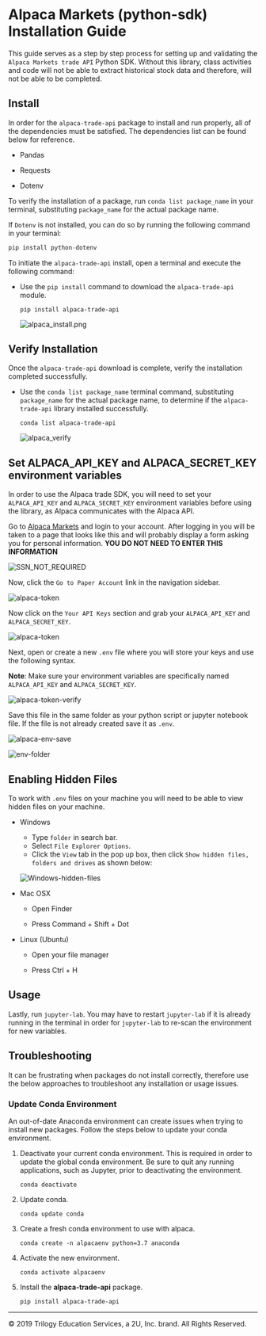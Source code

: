 # Alpaca Markets (python-sdk) Installation Guide

This guide serves as a step by step process for setting up and validating the `Alpaca Markets trade API` Python SDK. Without this library, class activities and code will not be able to extract historical stock data and therefore, will not be able to be completed.

## Install

In order for the `alpaca-trade-api` package to install and run properly, all of the dependencies must be satisfied. The dependencies list can be found below for reference.

* Pandas

* Requests

* Dotenv

To verify the installation of a package, run `conda list package_name` in your terminal, substituting `package_name` for the actual package name.

If `Dotenv` is not installed, you can do so by running the following command in your terminal:

```python
pip install python-dotenv
```

To initiate the `alpaca-trade-api` install, open a terminal and execute the following command:

* Use the `pip install` command to download the `alpaca-trade-api` module.

  ```shell
  pip install alpaca-trade-api
  ```

  ![alpaca_install.png](Images/alpaca_install.png)

## Verify Installation

Once the `alpaca-trade-api` download is complete, verify the installation completed successfully.

* Use the `conda list package_name` terminal command, substituting `package_name` for the actual package name, to determine if the `alpaca-trade-api` library installed successfully.

  ```shell
  conda list alpaca-trade-api
  ```

  ![alpaca_verify](Images/alpaca-verify.png)

## Set ALPACA_API_KEY and ALPACA_SECRET_KEY environment variables

In order to use the Alpaca trade SDK, you will need to set your `ALPACA_API_KEY` and `ALPACA_SECRET_KEY` environment variables before using the library, as Alpaca communicates with the Alpaca API.

Go to [Alpaca Markets](https://app.alpaca.markets) and login to your account. After logging in you will be taken to a page that looks like this and will probably display a form asking you for personal information. **YOU DO NOT NEED TO ENTER THIS INFORMATION**

![SSN_NOT_REQUIRED](Images/SSN_NOT_REQUIRED.png)


Now, click the `Go to Paper Account` link in the navigation sidebar.

  ![alpaca-token](Images/alpaca_go_to_paper.png)

Now click on the `Your API Keys` section and grab your `ALPACA_API_KEY` and `ALPACA_SECRET_KEY`.

  ![alpaca-token](Images/alpaca-token.png)

Next, open or create a new `.env` file where you will store your keys and use the following syntax.

**Note**: Make sure your environment variables are specifically named `ALPACA_API_KEY` and `ALPACA_SECRET_KEY`.

  ![alpaca-token-verify](Images/alpaca-env.png)

Save this file in the same folder as your python script or jupyter notebook file. If the file is not already created save it as `.env`.

  ![alpaca-env-save](Images/alpaca-env-save.png)

  ![env-folder](Images/env-folder.png)

## Enabling Hidden Files

To work with `.env` files on your machine you will need to be able to view hidden files on your machine.

  * Windows

    * Type `folder` in search bar.
    * Select `File Explorer Options`.
    * Click the `View` tab in the pop up box, then click `Show hidden files, folders and drives` as shown below:

    ![Windows-hidden-files](Images/Windows-hidden-file.png)

  * Mac OSX

    * Open Finder

    * Press Command + Shift + Dot

  * Linux (Ubuntu)

    * Open your file manager

    * Press Ctrl + H

## Usage

Lastly, run `jupyter-lab`. You may have to restart `jupyter-lab` if it is already running in the terminal in order for `jupyter-lab` to re-scan the environment for new variables.

## Troubleshooting

It can be frustrating when packages do not install correctly, therefore use the below approaches to troubleshoot any installation or usage issues.

### Update Conda Environment

An out-of-date Anaconda environment can create issues when trying to install new packages. Follow the steps below to update your conda environment.

1. Deactivate your current conda environment. This is required in order to update the global conda environment. Be sure to quit any running applications, such as Jupyter, prior to deactivating the environment.

    ```shell
    conda deactivate
    ```

2. Update conda.

    ```shell
    conda update conda
    ```

3. Create a fresh conda environment to use with alpaca.

    ```shell
    conda create -n alpacaenv python=3.7 anaconda
    ```

4. Activate the new environment.

    ```shell
    conda activate alpacaenv
    ```

5. Install the **alpaca-trade-api** package.

    ```shell
    pip install alpaca-trade-api
    ```

---

© 2019 Trilogy Education Services, a 2U, Inc. brand. All Rights Reserved.
